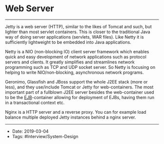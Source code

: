 # Web Server
----

Jetty is a web server (HTTP), similar to the likes of Tomcat and such, but lighter than most servlet containers. This is closer to the traditional Java way of doing server applications (servlets, WAR files). Like Netty it is sufficiently lightweight to be embedded into Java applications.

Netty is a NIO (non-blocking IO) client server framework which enables quick and easy development of network applications such as protocol servers and clients. It greatly simplifies and streamlines network programming such as TCP and UDP socket server. So Netty is focusing on helping to write NIO/non-blocking, asynchronous network programs.

Geronimo, Glassfish and JBoss support the whole J2EE stack (more or less), and they use/include Tomcat or Jetty for web-containers. The most important part of a fullblown J2EE server besides the web-container used to be the [EJB](http://en.wikipedia.org/wiki/Enterprise_JavaBeans)\-container allowing for deployment of EJBs, having them run in a transactional context etc. 

Nginx is a HTTP server and a reverse proxy. You can for example load balance multiple deployed Jetty instances behind a nginx server.

----

- Date: 2019-03-04
- Tags: #Interview/System-Design 



